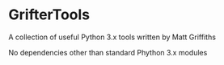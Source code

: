 GrifterTools
============

A collection of useful Python 3.x tools written by Matt Griffiths

No dependencies other than standard Phython 3.x modules
